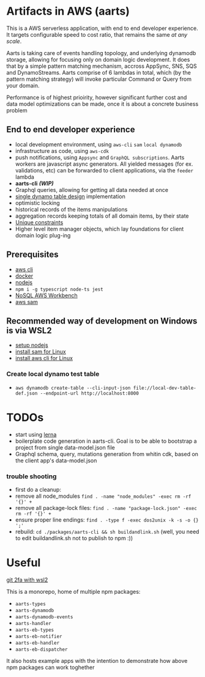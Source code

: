 # Artifacts in AWS (aarts)
This is a AWS serverless application, with end to end developer experience. It targets configurable speed to cost ratio, that remains the same *at any scale*. 

Aarts is taking care of events handling topology, and underlying dynamodb storage, allowing for focusing only on domain logic development. It does that by a simple pattern matching mechanism, accross AppSync, SNS, SQS and DynamoStreams. Aarts comprise of 6 lambdas in total, which (by the pattern matching strategy) will invoke particular Command or Query from your domain.

Performance is of highest prioirity, however significant further cost and data model optimizations can be made, once it is about a concrete business problem

## End to end developer experience
- local development environment, using `aws-cli` `sam` `local dynamodb`
- infrastructure as code, using `aws-cdk`
- push notifications, using `Appsync` and `GraphQL subscriptions`. Aarts workers are javascript async generators. All yielded messages (for ex. validations, etc) can be forwarded to client applications, via the `feeder` lambda
- __aarts-cli__ __*(WIP)*__
- Graphql queries, allowing for getting all data needed at once
- [single dynamo table design](https://docs.aws.amazon.com/amazondynamodb/latest/developerguide/bp-general-nosql-design.html#bp-general-nosql-design-concepts) implementation
- optimistic locking
- historical records of the items manipulations
- aggregation records keeping totals of all domain items, by their state
- [Unique constraints](https://aws.amazon.com/blogs/database/simulating-amazon-dynamodb-unique-constraints-using-transactions/)
- Higher level item manager objects, which lay foundations for client domain logic plug-ing

## Prerequisites
- [aws cli](https://docs.aws.amazon.com/cli/latest/userguide/install-cliv2.html)
- [docker](https://docs.docker.com/desktop/)
- [nodejs](https://nodejs.org/en/download/)
- `npm i -g typescript node-ts jest`
- [NoSQL AWS Workbench](https://docs.aws.amazon.com/amazondynamodb/latest/developerguide/workbench.settingup.html)
- [aws sam](https://docs.aws.amazon.com/serverless-application-model/latest/developerguide/serverless-sam-cli-install.html)
## Recommended way of development on Windows is via WSL2
- [setup nodejs](https://docs.microsoft.com/en-us/windows/nodejs/setup-on-wsl2)
- [install sam for Linux](https://docs.aws.amazon.com/serverless-application-model/latest/developerguide/serverless-sam-cli-install.html)
- [install aws cli for Linux](https://docs.aws.amazon.com/cli/latest/userguide/install-cliv2-linux.html#cliv2-linux-install)

### Create local dynamo test table
- `aws dynamodb create-table --cli-input-json file://local-dev-table-def.json --endpoint-url http://localhost:8000`

# TODOs
- start using [lerna](https://github.com/lerna/lerna)
- boilerplate code generation in aarts-cli. Goal is to be able to bootstrap a project from single data-model.json file
- Graphql schema, query, mutations generation from whitin cdk, based on the client app's data-model.json 

### trouble shooting
- first do a cleanup:
- remove all node_modules `find . -name "node_modules" -exec rm -rf '{}' +`
- remove all package-lock files: `find . -name "package-lock.json" -exec rm -rf '{}' +`
- ensure proper line endings: `find . -type f -exec dos2unix -k -s -o {} ';'`
- rebuild: `cd ./packages/aarts-cli && sh buildandlink.sh` (well, you need to edit buildandlink.sh not to publish to npm :))

# Useful
[git 2fa with wsl2](https://gist.github.com/evillgenius75/613a44aa407300a08d0e3faea4c9df6b)

This is a monorepo, home of multiple npm packages:
- `aarts-types`
- `aarts-dynamodb`
- `aarts-dynamodb-events`
- `aarts-handler`
- `aarts-eb-types`
- `aarts-eb-notifier`
- `aarts-eb-handler`
- `aarts-eb-dispatcher`

It also hosts example apps with the intention to demonstrate how above npm packages can work toghether


